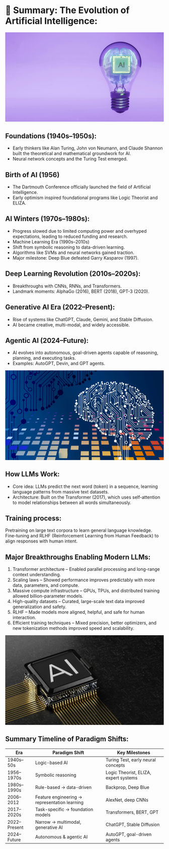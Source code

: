 # 🧠 Summary: The Evolution of Artificial Intelligence:
<img src="a1.jpg" alt="ai" width="600"/>

## Foundations (1940s–1950s):
- Early thinkers like Alan Turing, John von Neumann, and Claude Shannon built the theoretical and mathematical groundwork for AI.
- Neural network concepts and the Turing Test emerged.

## Birth of AI (1956)
- The Dartmouth Conference officially launched the field of Artificial Intelligence.
- Early optimism inspired foundational programs like Logic Theorist and ELIZA.

## AI Winters (1970s–1980s):
- Progress slowed due to limited computing power and overhyped expectations, leading to reduced funding and research.
- Machine Learning Era (1990s–2010s)
- Shift from symbolic reasoning to data-driven learning.
- Algorithms like SVMs and neural networks gained traction.
- Major milestone: Deep Blue defeated Garry Kasparov (1997).

## Deep Learning Revolution (2010s–2020s):
- Breakthroughs with CNNs, RNNs, and Transformers.
- Landmark moments: AlphaGo (2016), BERT (2018), GPT-3 (2020).

## Generative AI Era (2022–Present):
- Rise of systems like ChatGPT, Claude, Gemini, and Stable Diffusion.
- AI became creative, multi-modal, and widely accessible.

## Agentic AI (2024–Future):
- AI evolves into autonomous, goal-driven agents capable of reasoning, planning, and executing tasks.
- Examples: AutoGPT, Devin, and GPT agents.

<img src="a4.jpg" alt="ai" width="600"/>

## How LLMs Work:
- Core idea: LLMs predict the next word (token) in a sequence, learning language patterns from massive text datasets.
- Architecture: Built on the Transformer (2017), which uses self-attention to model relationships between all words simultaneously.

## Training process:
Pretraining on large text corpora to learn general language knowledge.
Fine-tuning and RLHF (Reinforcement Learning from Human Feedback) to align responses with human intent.

## Major Breakthroughs Enabling Modern LLMs:
1. Transformer architecture – Enabled parallel processing and long-range context understanding.
2. Scaling laws – Showed performance improves predictably with more data, parameters, and compute.
3. Massive compute infrastructure – GPUs, TPUs, and distributed training allowed billion-parameter models.
4. High-quality datasets – Curated, large-scale text data improved generalization and safety.
5. RLHF – Made models more aligned, helpful, and safe for human interaction.
6. Efficient training techniques – Mixed precision, better optimizers, and new tokenization methods improved speed and scalability.

<img src="a2.jpg" alt="ai" width="600"/>

## Summary Timeline of Paradigm Shifts:

| Era           | Paradigm Shift                          | Key Milestones                          |
|---------------|----------------------------------------|----------------------------------------|
| 1940s–50s     | Logic-based AI                           | Turing Test, early neural concepts      |
| 1956–1970s    | Symbolic reasoning                       | Logic Theorist, ELIZA, expert systems  |
| 1980s–1990s   | Rule-based → data-driven                 | Backprop, Deep Blue                     |
| 2006–2012     | Feature engineering → representation learning | AlexNet, deep CNNs                    |
| 2017–2020s    | Task-specific → foundation models        | Transformers, BERT, GPT                 |
| 2022–Present  | Narrow → multimodal, generative AI       | ChatGPT, Stable Diffusion               |
| 2024–Future   | Autonomous & agentic AI                  | AutoGPT, goal-driven agents             |
